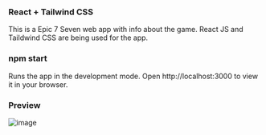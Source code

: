 
### React + Tailwind CSS
This is a Epic 7 Seven web app with info about the game. React JS and Taildwind CSS are being used for the app.

### npm start
Runs the app in the development mode.
Open http://localhost:3000 to view it in your browser.

### Preview
![image](https://github.com/LegenB/Epic_7_Academy/assets/58144346/84775870-e19d-4ba0-b345-e31001c470d0)
